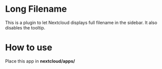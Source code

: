 # Long Filename

This is a plugin to let Nextcloud displays full filename in the sidebar. It also disables the tooltip.

# How to use
Place this app in **nextcloud/apps/**
